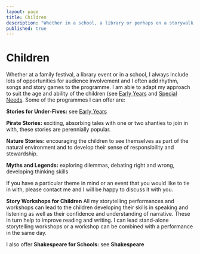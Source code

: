 ```yaml
---
layout: page
title: Children
description: "Whether in a school, a library or perhaps on a storywalk, children love stories, and the benefits are many"
published: true
---
```







# Children

Whether at a family festival, a library event or in a school, I always include lots of opportunities for audience involvement and I often add rhythm, songs and story games to the programme. I am able to adapt my approach to suit the age and ability of the children (see [Early Years](services/storytelling-for-early-years/) and [Special Needs](services/storytelling-for-special-needs/).
Some of the programmes I can offer are:

**Stories for Under-Fives:** see [Early Years](services/storytelling-for-early-years/)

**Pirate Stories:** exciting, absorbing tales with one or two shanties to join in with, these stories are perennially popular.   

**Nature Stories:** encouraging the children to see themselves as part of the natural environment and to develop their sense of responsibility and stewardship.

**Myths and Legends:** exploring dilemmas, debating right and wrong, developing thinking skills

If you have a particular theme in mind or an event that you would like to tie in with, please contact me and I will be happy to discuss it with you.

**Story Workshops for Children**
All my storytelling performances and workshops can lead to the children developing their skills in speaking and listening as well as their confidence and understanding of narrative. These in turn help to improve reading and writing. I can lead stand-alone storytelling workshops or a workshop can be combined with a performance in the same day.

I also offer **Shakespeare for Schools:** see **Shakespeare**
